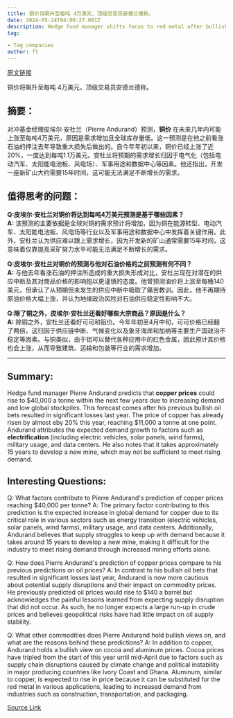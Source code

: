 ```yaml
---
title: 铜价将飙升至每吨 4万美元，顶级交易员安德兰德称。
date: 2024-05-24T04:00:27.601Z
description: Hedge fund manager shifts focus to red metal after bullish oil bets backfired last year
tag: 

- Tag companies
author: ft
---
```


[原文链接](https://ft.com/content/725234a6-9e6f-4a4a-9406-2bda667ca511)

铜价将飙升至每吨 4万美元，顶级交易员安德兰德称。

## 摘要： 

对冲基金经理皮埃尔·安杜兰（Pierre Andurand）预测，**铜价** 在未来几年内可能上涨至每吨4万美元，原因是需求增加且全球库存量低。这一预测是在他之前看涨石油的押注去年导致重大损失后做出的。自今年年初以来，铜价已经上涨了近20%，一度达到每吨1.1万美元。安杜兰将预期的需求增长归因于电气化（包括电动汽车、太阳能电池板、风电场）、军事用途和数据中心等因素。他还指出，开发一座新矿山大约需要15年时间，这可能无法满足不断增长的需求。

## 值得思考的问题： 

**Q:皮埃尔·安杜兰对铜价将达到每吨4万美元预测是基于哪些因素？**  
**A:** 该预测的主要依据是全球对铜的需求预计将增加，因为铜在能源转型、电动汽车、太阳能电池板、风电场等行业以及军事用途和数据中心中发挥着关键作用。此外，安杜兰认为供应难以跟上需求增长，因为开发新的矿山通常需要15年时间，这意味着仅靠提高采矿努力水平可能无法满足不断增长的需求。

**Q:皮埃尔·安杜兰对铜价的预测与他对石油价格的之前预测有何不同？**  
**A:** 与他去年看涨石油的押注所造成的重大损失形成对比，安杜兰现在对潜在的供应中断及其对商品价格的影响抱以更谨慎的态度。他曾预测油价将上涨至每桶140美元，但承认了从预期但未发生的供应中断中吸取了痛苦教训。因此，他不再期待原油价格大幅上涨，并认为地缘政治风险对石油供应稳定性影响不大。

**Q:除了铜之外，皮埃尔·安杜兰还看好哪些大宗商品？原因是什么？**  
**A:** 除铜之外，安杜兰还看好可可和铝价。今年年初至4月中旬，可可价格已经翻了两倍，这归因于供应链中断、气候变化以及象牙海岸和加纳等主要生产国政治不稳定等因素。与铜类似，由于铝可以替代各种应用中的红色金属，因此预计其价格也会上涨，从而导致建筑、运输和包装等行业的需求增加。

---

## Summary:
Hedge fund manager Pierre Andurand predicts that **copper prices** could rise to $40,000 a tonne within the next few years due to increasing demand and low global stockpiles. This forecast comes after his previous bullish oil bets resulted in significant losses last year. The price of copper has already risen by almost eby 20% this year, reaching $11,000 a tonne at one point. Andurand attributes the expected demand growth to factors such as **electrification** (including electric vehicles, solar panels, wind farms), military usage, and data centers. He also notes that it takes approximately 15 years to develop a new mine, which may not be sufficient to meet rising demand.

## Interesting Questions:
Q: What factors contribute to Pierre Andurand's prediction of copper prices reaching $40,000 per tonne?
A: The primary factor contributing to this prediction is the expected increase in global demand for copper due to its critical role in various sectors such as energy transition (electric vehicles, solar panels, wind farms), military usage, and data centers. Additionally, Andurand believes that supply struggles to keep up with demand because it takes around 15 years to develop a new mine, making it difficult for the industry to meet rising demand through increased mining efforts alone.

Q: How does Pierre Andurand's prediction of copper prices compare to his previous predictions on oil prices?
A: In contrast to his bullish oil bets that resulted in significant losses last year, Andurand is now more cautious about potential supply disruptions and their impact on commodity prices. He previously predicted oil prices would rise to $140 a barrel but acknowledges the painful lessons learned from expecting supply disruption that did not occur. As such, he no longer expects a large run-up in crude prices and believes geopolitical risks have had little impact on oil supply stability.

Q: What other commodities does Pierre Andurand hold bullish views on, and what are the reasons behind these predictions?
A: In addition to copper, Andurand holds a bullish view on cocoa and aluminum prices. Cocoa prices have tripled from the start of this year until mid-April due to factors such as supply chain disruptions caused by climate change and political instability in major producing countries like Ivory Coast and Ghana. Aluminum, similar to copper, is expected to rise in price because it can be substituted for the red metal in various applications, leading to increased demand from industries such as construction, transportation, and packaging.

[Source Link](https://ft.com/content/725234a6-9e6f-4a4a-9406-2bda667ca511)

